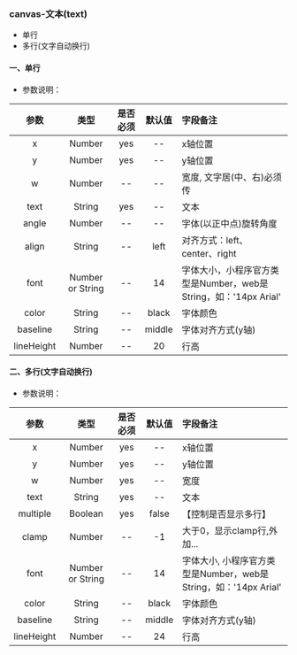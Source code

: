 ### canvas-文本(text)
+ 单行
+ 多行(文字自动换行)

#### 一、单行

+ 参数说明： 

| 参数 | 类型 | 是否必须 | 默认值 | 字段备注 |
| :----: | :----: | :----: | :----: | :---- |
| x | Number | yes | -- | x轴位置 |
| y | Number | yes | -- | y轴位置 |
| w | Number | -- | -- | 宽度, 文字居(中、右)必须传 |
| text | String | yes | -- | 文本 |
| angle | Number | -- | -- | 字体(以正中点)旋转角度 |
| align | String | -- | left | 对齐方式：left、center、right |
| font | Number or String | -- | 14 | 字体大小，小程序官方类型是Number，web是String，如：'14px Arial' |
| color | String | -- | black | 字体颜色 |
| baseline | String | -- | middle | 字体对齐方式(y轴) |
| lineHeight | Number | -- | 20 | 行高 |

#### 二、多行(文字自动换行)

+ 参数说明： 

| 参数 | 类型 | 是否必须 | 默认值 | 字段备注 |
| :----: | :----: | :----: | :----: | :---- |
| x | Number | yes | -- | x轴位置 |
| y | Number | yes | -- | y轴位置 |
| w | Number | yes | -- | 宽度 |
| text | String | yes | -- | 文本 |
| multiple | Boolean | yes | false | 【控制是否显示多行】 |
| clamp | Number | -- | -1 | 大于0，显示clamp行,外加... |
| font | Number or String | -- | 14 | 字体大小, 小程序官方类型是Number，web是String，如：'14px Arial' |
| color | String | -- | black | 字体颜色 |
| baseline | String | -- | middle | 字体对齐方式(y轴) |
| lineHeight | Number | -- | 24 | 行高 |
